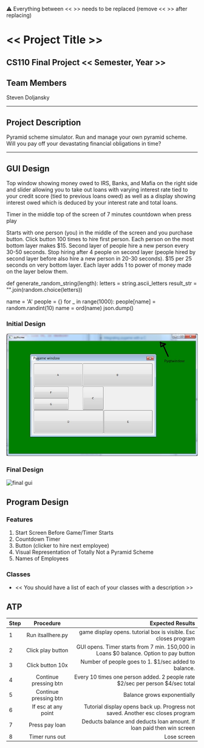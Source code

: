 
:warning: Everything between << >> needs to be replaced (remove << >> after replacing)

# << Project Title >>
## CS110 Final Project  << Semester, Year >>

## Team Members

Steven Doljansky

***

## Project Description

Pyramid scheme simulator. Run and manage your own pyramid scheme. Will you pay off your devastating financial obligations in time?

***    

## GUI Design

Top window showing money owed to IRS, Banks, and Mafia on the right side and slider allowing you to take out loans with varying interest rate tied to your credit score (tied to previous loans owed) as well as a display showing interest owed which is deduced by your interest rate and total loans.

Timer in the middle top of the screen of 7 minutes countdown when press play

Starts with one person (you) in the middle of the screen and you purchase button. Click button 100 times to hire first person.
Each person on the most bottom layer makes $15. Second layer of people hire a new person every 30-50 seconds. Stop hiring after 4 people on second layer (people hired by second layer before also hire a new person in 20-30 seconds). $15 per 25 seconds on very bottom layer. Each layer adds 1 to power of money made on the layer below them.


def generate_random_string(length):
    letters = string.ascii_letters
    result_str = "".join(random.choice(letters))

name = 'A'
people = {}
for _ in range(1000):
    people[name] = random.randint(10)
    name = ord(name)
json.dump()

### Initial Design

![initial gui](assets/gui.jpg)

### Final Design

![final gui](assets/finalgui.jpg)

## Program Design

### Features

1. Start Screen Before Game/Timer Starts
2. Countdown Timer
3. Button (clicker to hire next employee)
4. Visual Representation of Totally Not a Pyramid Scheme
5. Names of Employees

### Classes

- << You should have a list of each of your classes with a description >>

## ATP

| Step                 |Procedure             |Expected Results                   |
|----------------------|:--------------------:|-----------------------------------------------------------------:|
|  1                   | Run itsallhere.py    |game display opens. tutorial box is visible. Esc closes program   |
|  2                   | Click play button    |GUI opens. Timer starts from 7 min. 150,000 in Loans $0 balance. Option to pay button      |
|  3                   | Click button 10x     |Number of people goes to 1. $1/sec added to balance.              |
|  4                   |Continue pressing btn |Every 10 times one person added. 2 people rate $2/sec per person $4/sec total|
|  5                   | Continue pressing btn|Balance grows exponentially   |
|  6                   | If esc at any point  |Tutorial display opens back up. Progress not saved. Another esc closes program|
|  7                   | Press pay loan       |Deducts balance and deducts loan amount. If loan paid then win screen   |
|  8                   | Timer runs out       |Lose screen                                                |